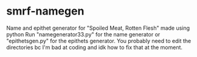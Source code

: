 # smrf-namegen
Name and epithet generator for "Spoiled Meat, Rotten Flesh" made using python
Run "namegenerator33.py" for the name generator or "epithetsgen.py" for the epithets generator.
You probably need to edit the directories bc I'm bad at coding and idk how to fix that at the moment.
